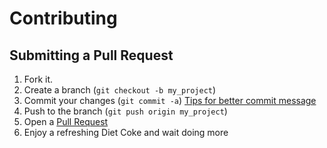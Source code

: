 # Contributing

## Submitting a Pull Request

1. Fork it.
2. Create a branch (`git checkout -b my_project`)
3. Commit your changes (`git commit -a`) [Tips for better commit message](https://robots.thoughtbot.com/5-useful-tips-for-a-better-commit-message)
4. Push to the branch (`git push origin my_project`)
5. Open a [Pull Request][1]
6. Enjoy a refreshing Diet Coke and wait doing more

[1]: https://github.com/ArchC/powerpc/pulls
